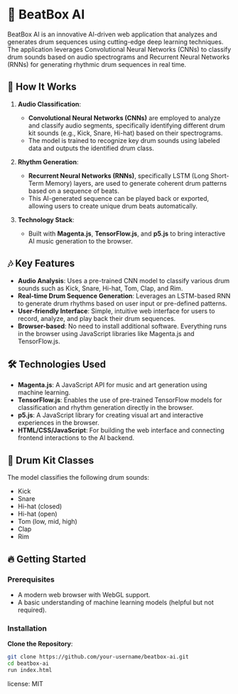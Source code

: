 # 🎤 BeatBox AI

BeatBox AI is an innovative AI-driven web application that analyzes and generates drum sequences using cutting-edge deep learning techniques. The application leverages Convolutional Neural Networks (CNNs) to classify drum sounds based on audio spectrograms and Recurrent Neural Networks (RNNs) for generating rhythmic drum sequences in real time.

## 🚀 How It Works

1. **Audio Classification**:
   - **Convolutional Neural Networks (CNNs)** are employed to analyze and classify audio segments, specifically identifying different drum kit sounds (e.g., Kick, Snare, Hi-hat) based on their spectrograms.
   - The model is trained to recognize key drum sounds using labeled data and outputs the identified drum class.

2. **Rhythm Generation**:
   - **Recurrent Neural Networks (RNNs)**, specifically LSTM (Long Short-Term Memory) layers, are used to generate coherent drum patterns based on a sequence of beats.
   - This AI-generated sequence can be played back or exported, allowing users to create unique drum beats automatically.

3. **Technology Stack**:
   - Built with **Magenta.js**, **TensorFlow.js**, and **p5.js** to bring interactive AI music generation to the browser.

## 🎶 Key Features

- **Audio Analysis**: Uses a pre-trained CNN model to classify various drum sounds such as Kick, Snare, Hi-hat, Tom, Clap, and Rim.
- **Real-time Drum Sequence Generation**: Leverages an LSTM-based RNN to generate drum rhythms based on user input or pre-defined patterns.
- **User-friendly Interface**: Simple, intuitive web interface for users to record, analyze, and play back their drum sequences.
- **Browser-based**: No need to install additional software. Everything runs in the browser using JavaScript libraries like Magenta.js and TensorFlow.js.

## 🛠️ Technologies Used

- **Magenta.js**: A JavaScript API for music and art generation using machine learning.
- **TensorFlow.js**: Enables the use of pre-trained TensorFlow models for classification and rhythm generation directly in the browser.
- **p5.js**: A JavaScript library for creating visual art and interactive experiences in the browser.
- **HTML/CSS/JavaScript**: For building the web interface and connecting frontend interactions to the AI backend.

## 🥁 Drum Kit Classes

The model classifies the following drum sounds:
- Kick
- Snare
- Hi-hat (closed)
- Hi-hat (open)
- Tom (low, mid, high)
- Clap
- Rim

## 🔥 Getting Started

### Prerequisites

- A modern web browser with WebGL support.
- A basic understanding of machine learning models (helpful but not required).

### Installation

**Clone the Repository**:
   ```bash
   git clone https://github.com/your-username/beatbox-ai.git
   cd beatbox-ai
   run index.html
   ```

license: MIT
```

